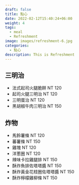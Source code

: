 ```yaml
---
draft: false
title: 點心
date: 2022-02-12T15:40:24+06:00
weight: 4
tags:
  - meal
  - Refreshment
image: images/refreshment-6.jpg
categories:
  - 點心
description: This is Refreshment
---
```

## 三明治

* 法式起司火腿脆餅 NT 120 
* 起司火腿三明治  NT 120
* 三明蛋治  NT 120
* 黑胡椒牛肉三明治 NT 150

## 炸物

* 馬鈴薯條  NT 120
* 蕃薯條  NT 150
* 雞塊  NT 120
* 洋蔥圈   NT 120
* 辣味卡拉雞腿排 NT 150
* 酥炸魚排佐塔塔醬 NT 150
* 酥炸黃金花枝圈佐塔塔醬  NT 150 
* 酥炸檸檬雞柳條 NT 150